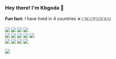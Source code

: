 <!-- Badges Source: https://dev.to/envoy_/150-badges-for-github-pnk -->
<!-- https://github.com/badges -->

### Hey there! I'm Kbgoda 👋

**Fun fact:** I have lived in 4 countries ✈️🇮🇳🇯🇵🇺🇸🇦🇺
<br>
<p>
    <img src="https://img.shields.io/badge/-Visual%20Studio%20Code-23A9F2?style=flat-square&logo=Visual%20Studio%20Code&logoColor=white"/>
    <img src="https://img.shields.io/badge/Stack_Overflow-FE7A16?style=flat-square&logo=stack-overflow&logoColor=white"/>
    <img src="https://img.shields.io/badge/-Git-F44D27?style=flat-square&logo=Git&logoColor=white"/>
    <img src="https://img.shields.io/badge/-Github-181717?style=flat-square&logo=GitHub&logoColor=white"/>
    <br>
    <img src="https://img.shields.io/badge/PostgreSQL-316192?style=flat-square&logo=postgresql&logoColor=white"/>
    <img src="https://img.shields.io/badge/Python-3776AB?style=flat-square&logo=python&logoColor=white"/>
    <img src="https://img.shields.io/badge/-HTML5-E34F26?style=flat-square&logo=HTML5&logoColor=white"/>
    <img src="https://img.shields.io/badge/-CSS3-1572B6?style=flat-square&logo=CSS3&logoColor=white"/>
    <img src="https://img.shields.io/badge/JavaScript-323330?style=flat-square&logo=javascript&logoColor=white"/>
    <br>
    <img src="https://img.shields.io/badge/Microsoft_Teams-6264A7?style=flat-square&logo=microsoft-teams&logoColor=white"/>
    <img src="https://img.shields.io/badge/Microsoft_Outlook-0078D4?style=flat-square&logo=microsoft-outlook&logoColor=white"/>
    <img src="https://img.shields.io/badge/Microsoft_Azure-0089D6?style=flat-square&logo=microsoft-azure&logoColor=white"/>
    <img src="https://img.shields.io/badge/Netlify-00C7B7?style=flat-square&logo=netlify&logoColor=white"/>
</p>

<a href="https://www.linkedin.com/in/kbgoda/">
          <img src="https://img.shields.io/badge/LinkedIn-0077B5?style=for-the-badge&logo=linkedin&logoColor=white"/>
</a>

